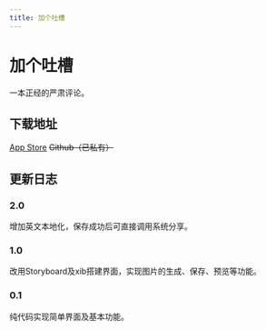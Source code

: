 ```yaml
---
title: 加个吐槽
---
```

# 加个吐槽
一本正经的严肃评论。

## 下载地址
[App Store](https://itunes.apple.com/cn/app/加个吐槽/id1404428862)
~~Github（已私有）~~

## 更新日志
### 2.0
增加英文本地化，保存成功后可直接调用系统分享。
### 1.0
改用Storyboard及xib搭建界面，实现图片的生成、保存、预览等功能。
### 0.1
纯代码实现简单界面及基本功能。

